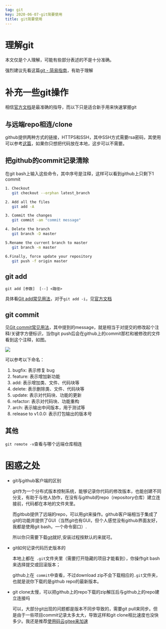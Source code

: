```yaml
---
tag: git
key: 2020-06-07-git简要使用
title: git简要使用
---
```


# 理解git

本文仅是个人理解，可能有些部分表述的不是十分准确。

强烈建议先看这篇[git - 简易指南](https://www.bootcss.com/p/git-guide/)，有助于理解

# 补充一些git操作

相信[官方文档](https://git-scm.com/book/zh/v2)是最准确的指导，而以下只是适合新手用来快速掌握git

## 与远端repo相连/clone

github提供两种方式的链接，HTTPS和SSH，其中SSH方式需要rsa密码，其使用可以参考[这篇](https://blog.csdn.net/lixiuxiu2017/article/details/79495884)，如果你只想把代码放在本地，这步可以不需要。

## 把github的commit记录清除

在git bash上输入这些命令，其中序号是注释，这样可以看到github上只剩下1 commit

```bash
1. Checkout
   git checkout --orphan latest_branch

2. Add all the files
   git add -A

3. Commit the changes
   git commit -am "commit message"

4. Delete the branch
   git branch -D master

5.Rename the current branch to master
   git branch -m master

6.Finally, force update your repository
   git push -f origin master
```

##  git add

`git add [参数]  [--] <路径>`

具体看[Git add常见用法]()，对于`git add -i`，见[官方文档](https://git-scm.com/book/zh/v2/Git-工具-交互式暂存)

## git commit

见[Git commit常见用法](https://www.cnblogs.com/qianqiannian/p/6005628.html)，其中提到的message，就是相当于对提交的修改起个注释/关键字方便标识，当你git push后会在github上的commit那栏和被修改的文件看到这个注释，如图。

![](https://xdo0.github.io/imgsrc/commit.jpg)

可以参考以下命名：

1. bugfix: 表示修复 bug
2. feature: 表示增加新功能 
3. add: 表示增加类、文件、代码块等
4. delete: 表示删除类、文件、代码块等
5. update: 表示对代码块、功能的更新
6. refactor: 表示对代码块、功能重构
7. arch: 表示输出中间版本，用于测试等
8. release to v1.0.0: 表示打包输出的版本号

## 其他

`git remote -v`查看与哪个远端仓库相连

# 困惑之处

* git与github客户端的区别

  git作为一个分布式版本控制系统，能够记录你代码的修改版本，也能创建不同分支，有助于与他人协作，在没有与github的repo（repository仓库）建立连接前，代码都在本地的文件夹里。

  而gitbub提供了远端的repo，可以用git来操作。github客户端相当于集成了git的功能并提供了GUI（当然git也有GUI，但个人感觉没有github界面友好，我都是使用git bash，一个命令窗口）.

  所以你只需要下载[git](https://git-scm.com/downloads)就好,安装过程按默认的来就可。

* git如何记录代码历史版本的

  本地上都在` .git`文件夹里（需要打开隐藏的项目才能看到），你操作git bash来选择提交或回滚版本；

  github上在` commit`中查看，不过download zip不会下载相应的`.git`文件夹，也就是说你下载的是github repo的最新版本。

* git clone太慢，可以把github上的repo下载的zip解压后与github上的repo建立连接吗

  可以，大部分git出现的问题都是版本不同步导致的，需要git pull来同步。但是由于一些项目commit记录太多太大，导致这样和git clone相比速度也没快多少。我还是推荐[使用码云gitee来加速](https://www.pianshen.com/article/15551019706/#4GitHub_29)

  

  